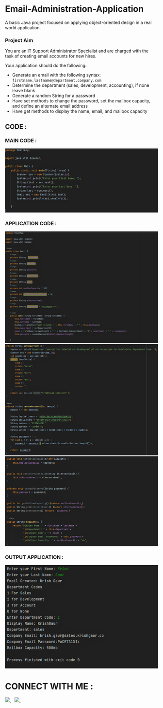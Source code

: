 # Email-Administration-Application

A basic Java project focused on applying object-oriented design in a real world application.

### Project Aim
You are an IT Support Administrator Specialist and are charged with the task of creating email accounts for new hires.

Your application should do the following:
- Generate an email with the following syntax: `firstname.lastname@department.company.com`
- Determine the department (sales, development, accounting), if none leave blank
- Generate a random String for a password
- Have set methods to change the password, set the mailbox capacity, and define an alternate email address
- Have get methods to display the name, email, and mailbox capacity

## CODE : 

### MAIN CODE :
![mains](https://github.com/KrishGaur1354/Email-Administration-Application/blob/main/CodePics/Main-Code.png)

### APPLICATION CODE : 
![app1](https://github.com/KrishGaur1354/Email-Administration-Application/blob/main/CodePics/App-Code-1.png)
![app2](https://github.com/KrishGaur1354/Email-Administration-Application/blob/main/CodePics/App-Code-2.png)
![app3](https://github.com/KrishGaur1354/Email-Administration-Application/blob/main/CodePics/App-Code-3.png)

### OUTPUT APPLICATION :
![out](https://github.com/KrishGaur1354/Email-Administration-Application/blob/main/CodePics/Main-Output.png)

# CONNECT WITH ME : 
  <a href="https://twitter.com/ThatOneKrish">
    <img width="30px" src="https://www.vectorlogo.zone/logos/twitter/twitter-official.svg" />
  </a>&ensp;
   <a href="https://www.instagram.com/ThatOneKrish/">
    <img width="30px" src="https://www.vectorlogo.zone/logos/instagram/instagram-icon.svg" />
  </a>&ensp;

